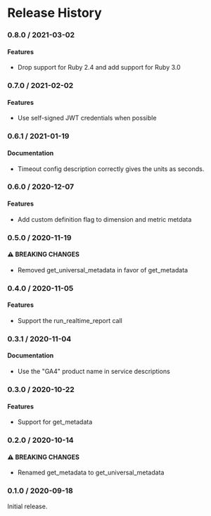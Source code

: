 # Release History

### 0.8.0 / 2021-03-02

#### Features

* Drop support for Ruby 2.4 and add support for Ruby 3.0

### 0.7.0 / 2021-02-02

#### Features

* Use self-signed JWT credentials when possible

### 0.6.1 / 2021-01-19

#### Documentation

* Timeout config description correctly gives the units as seconds.

### 0.6.0 / 2020-12-07

#### Features

* Add custom definition flag to dimension and metric metdata

### 0.5.0 / 2020-11-19

#### ⚠ BREAKING CHANGES

* Removed get_universal_metadata in favor of get_metadata

### 0.4.0 / 2020-11-05

#### Features

* Support the run_realtime_report call

### 0.3.1 / 2020-11-04

#### Documentation

* Use the "GA4" product name in service descriptions

### 0.3.0 / 2020-10-22

#### Features

* Support for get_metadata

### 0.2.0 / 2020-10-14

#### ⚠ BREAKING CHANGES

* Renamed get_metadata to get_universal_metadata

### 0.1.0 / 2020-09-18

Initial release.
